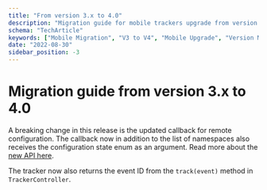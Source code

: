 ```yaml
---
title: "From version 3.x to 4.0"
description: "Migration guide for mobile trackers upgrade from version 3.x to 4.0 with enhanced features."
schema: "TechArticle"
keywords: ["Mobile Migration", "V3 to V4", "Mobile Upgrade", "Version Migration", "Migration Guide", "Breaking Changes"]
date: "2022-08-30"
sidebar_position: -3
---
```


# Migration guide from version 3.x to 4.0

A breaking change in this release is the updated callback for remote configuration. The callback now in addition to the list of namespaces also receives the configuration state enum as an argument. Read more about the [new API here](../../remote-configuration/index.md).

The tracker now also returns the event ID from the `track(event)` method in `TrackerController`.
